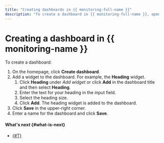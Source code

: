 ```yaml
---
title: "Creating dashboards in {{ monitoring-full-name }}"
description: "To create a dashboard in {{ monitoring-full-name }}, open the service homepage and click Create dashboard. Add a widget to the dashboard. Click Heading under Add widget or click Add in the dashboard title and then select Heading. Enter the text for your heading in the input field. Select the heading size. Click Add. The heading widget is added to the dashboard. Click Save in the upper-right corner. Enter a name for the dashboard and click Save."
---
```


# Creating a dashboard in {{ monitoring-name }}

To create a dashboard:

1. On the homepage, click **Create dashboard**.
1. Add a widget to the dashboard. For example, the **Heading** widget.
   1. Click **Heading** under _Add widget_ or click **Add** in the dashboard title and then select **Heading**.
   1. Enter the text for your heading in the input field.
   1. Select the heading size.
   1. Click **Add**. The heading widget is added to the dashboard.
1. Click **Save** in the upper-right corner.
1. Enter a name for the dashboard and click **Save**.


#### What's next {#what-is-next}
- [{#T}](add-widget.md)
